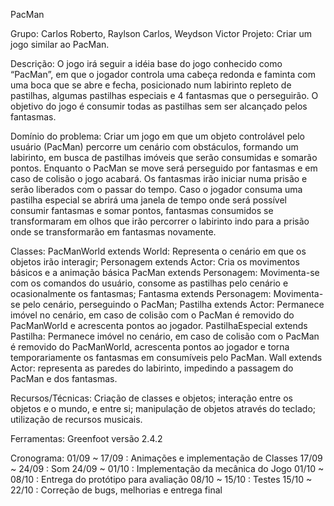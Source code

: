 PacMan

Grupo: Carlos Roberto, Raylson Carlos, Weydson Victor
Projeto: Criar um jogo similar ao PacMan.

Descrição: O jogo irá seguir a idéia base do jogo conhecido como “PacMan”, em que o jogador controla uma cabeça redonda e faminta com uma boca que se abre e fecha, posicionado num labirinto repleto de pastilhas, algumas pastilhas especiais e 4 fantasmas que o perseguirão. O objetivo do jogo é consumir todas as pastilhas sem ser alcançado pelos fantasmas.

Domínio do problema: Criar um jogo em que um objeto controlável pelo usuário (PacMan) percorre um cenário com obstáculos, formando um labirinto, em busca de pastilhas imóveis que serão consumidas e somarão pontos. Enquanto o PacMan se move será perseguido por fantasmas e em caso de colisão o jogo acabará. Os fantasmas irão iniciar numa prisão e serão liberados com o passar do tempo. Caso o jogador consuma uma pastilha especial se abrirá uma janela de tempo onde será possível consumir fantasmas e somar pontos, fantasmas consumidos se transformaram em olhos que irão percorrer o labirinto indo para a prisão onde se transformarão em fantasmas novamente.

Classes:
PacManWorld extends World: Representa o cenário em que os objetos irão interagir;
Personagem extends Actor: Cria os movimentos básicos e a animação básica
PacMan extends Personagem: Movimenta-se com os comandos do usuário, consome as pastilhas pelo cenário e ocasionalmente os fantasmas;
Fantasma extends Personagem: Movimenta-se pelo cenário, perseguindo o PacMan;
Pastilha extends Actor: Permanece imóvel no cenário, em caso de colisão com o PacMan é removido do PacManWorld e acrescenta pontos ao jogador.
PastilhaEspecial extends Pastilha: Permanece imóvel no cenário, em caso de colisão com o PacMan é removido do PacManWorld, acrescenta pontos ao jogador e torna temporariamente os fantasmas em consumíveis pelo PacMan.
Wall extends Actor: representa as paredes do labirinto, impedindo a passagem do PacMan e dos fantasmas.

Recursos/Técnicas: Criação de classes e objetos; interação entre os objetos e o mundo, e entre si; manipulação de objetos através do teclado; utilização de recursos musicais.

Ferramentas: Greenfoot versão 2.4.2

Cronograma:
01/09 ~ 17/09 : Animações e implementação de Classes
17/09 ~ 24/09 : Som
24/09 ~ 01/10 : Implementação da mecânica do Jogo
01/10 ~ 08/10 : Entrega do protótipo para avaliação
08/10 ~ 15/10 : Testes
15/10 ~ 22/10 : Correção de bugs, melhorias e entrega final


